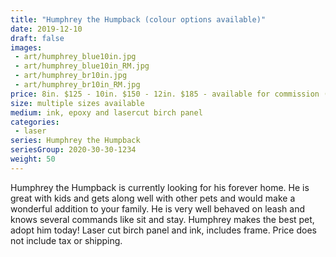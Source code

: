 ```yaml
---
title: "Humphrey the Humpback (colour options available)"
date: 2019-12-10
draft: false
images:
 - art/humphrey_blue10in.jpg
 - art/humphrey_blue10in_RM.jpg
 - art/humphrey_br10in.jpg
 - art/humphrey_br10in_RM.jpg
price: 8in. $125 - 10in. $150 - 12in. $185 - available for commission (items shown are sold)
size: multiple sizes available 
medium: ink, epoxy and lasercut birch panel
categories:
 - laser
series: Humphrey the Humpback
seriesGroup: 2020-30-30-1234
weight: 50
---
```


Humphrey the Humpback is currently looking for his forever home.
He is great with kids and gets along well with other pets and would make a wonderful addition to your family. He is very well behaved on leash and knows several commands like sit and stay. Humphrey makes the best pet, adopt him today!  Laser cut birch panel and ink, includes frame. Price does not include tax or shipping.